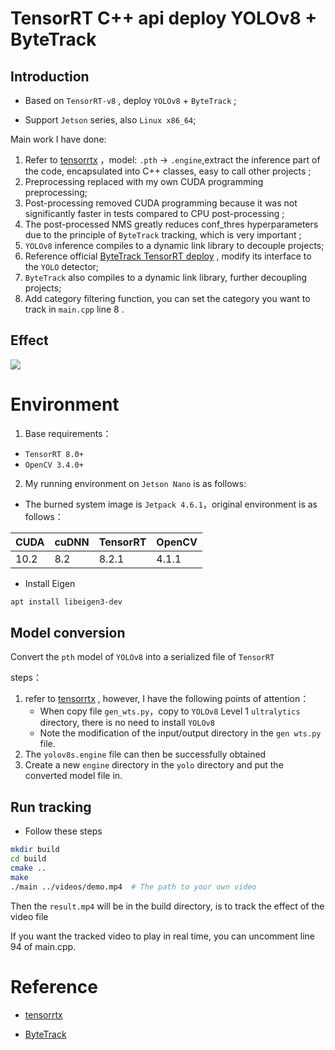 # TensorRT C++ api deploy YOLOv8 + ByteTrack

## Introduction

- Based on `TensorRT-v8` , deploy `YOLOv8` + `ByteTrack` ;

-  Support `Jetson` series, also `Linux x86_64`;

Main work I have done:

1. Refer to [tensorrtx](https://github.com/wang-xinyu/tensorrtx/tree/master/yolov8) ，model:  `.pth` -> `.engine`,extract the inference part of the code, encapsulated into C++ classes, easy to call other projects ;
2. Preprocessing replaced with my own CUDA programming preprocessing;
3. Post-processing removed CUDA programming because it was not significantly faster in tests compared to CPU post-processing ;
4. The post-processed NMS greatly reduces conf_thres hyperparameters due to the principle of `ByteTrack` tracking, which is very important ;
5. `YOLOv8` inference compiles to a dynamic link library to decouple projects;
6. Reference official [ByteTrack TensorRT deploy](https://github.com/ifzhang/ByteTrack/tree/main/deploy/TensorRT/cpp) , modify its interface to the `YOLO` detector;
7. `ByteTrack` also compiles to a dynamic link library, further decoupling projects;
8. Add category filtering function, you can set the category you want to track in `main.cpp` line 8 .

## Effect

![](./assets/effect.gif)

# Environment

1. Base requirements：

- `TensorRT 8.0+`
- `OpenCV 3.4.0+`

2. My running environment on `Jetson Nano` is as follows:

- The burned system image is `Jetpack 4.6.1`，original environment is as follows：

| CUDA | cuDNN | TensorRT | OpenCV |
| ---- | ----- | -------- | ------ |
| 10.2 | 8.2   | 8.2.1    | 4.1.1  |

- Install Eigen

```bash
apt install libeigen3-dev
```

## Model conversion

Convert the `pth` model of `YOLOv8` into a serialized file of `TensorRT` 

steps：

1. refer to [tensorrtx](https://github.com/wang-xinyu/tensorrtx/tree/master/yolov8) , however, I have the following points of attention：
   - When copy file `gen_wts.py`，copy to `YOLOv8` Level 1 `ultralytics` directory, there is no need to install `YOLOv8`
   - Note the modification of the input/output directory in the `gen wts.py` file.
2. The `yolov8s.engine` file can then be successfully obtained
3. Create a new `engine` directory in the  `yolo` directory and put the converted model file in.

## Run tracking

- Follow these steps

```bash
mkdir build
cd build
cmake ..
make
./main ../videos/demo.mp4  # The path to your own video
```

Then the `result.mp4` will be in the build directory, is to track the effect of the video file 

If you want the tracked video to play in real time, you can uncomment line 94 of main.cpp. 

# Reference

- [tensorrtx](https://github.com/wang-xinyu/tensorrtx/tree/master/yolov8)

- [ByteTrack](https://github.com/ifzhang/ByteTrack)


